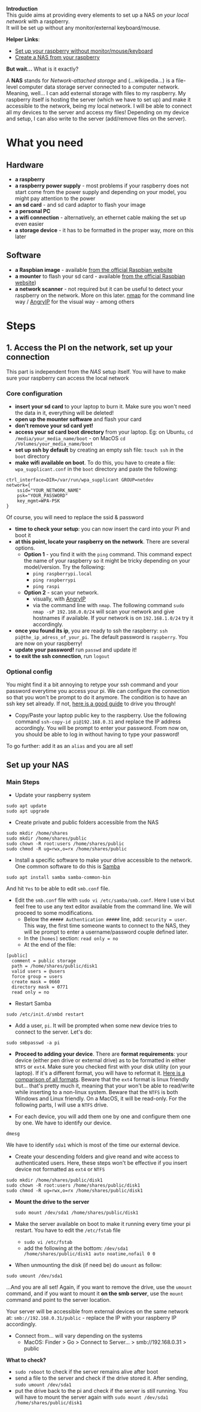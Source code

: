 **Introduction**  
This guide aims at providing every elements to set up a NAS *on your local network* with a raspberry.  
It will be set up without any monitor/external keyboard/mouse.  

**Helper Links**:  
- [Set up your raspberry without monitor/mouse/keyboard](https://howchoo.com/g/mzgzyhow-to-set-up-raspberry-pi-without-keyboard-monitor-mouse)  
- [Create a NAS from your raspberry](https://howtoraspberrypi.com/create-a-nas-with-your-raspberry-pi-and-samba/)  

**But wait...** What is it exactly?  

A **NAS** stands for _Network-attached storage_ and (...wikipedia...) is a file-level computer data storage server connected to a computer network. Meaning, well... I can add external storage with files to my raspberry. My raspberry itself is hosting the server (which we have to set up) and make it accessible to the network, being my local network. I will be able to connect all my devices to the server and access my files! Depending on my device and setup, I can also write to the server (add/remove files on the server). 

# What you need

## Hardware

- **a raspberry**
- **a raspberry power supply** - most problems if your raspberry does not start come from the power supply and depending on your model, you might pay attention to the power
- **an sd card** - and sd card adaptor to flash your image
- **a personal PC**
- **a wifi connection** - alternatively, an ethernet cable making the set up even easier
- **a storage device** - it has to be formatted in the proper way, more on this later  

## Software

- **a Raspbian image** - available [from the official Raspbian website](https://www.raspberrypi.org/downloads/raspberry-pi-os/)
- **a mounter** to flash your sd card - available [from the official Raspbian website](https://www.raspberrypi.org/downloads/)) 
- **a network scanner** - not required but it can be useful to detect your raspberry on the network. More on this later. [nmap](https://nmap.org/download.html) for the command line way / [AngryIP](https://angryip.org) for the visual way - among others 

# Steps

## 1. Access the PI on the network, set up your connection
This part is independent from the _NAS_ setup itself. You will have to make sure your raspberry can access the local network

### Core configuration

- **insert your sd card** to your laptop to burn it. Make sure you won't need the data in it, everything will be deleted!
- **open up the mounter software** and flash your card
- **don't remove your sd card yet!**
- **access your sd card boot directory** from your laptop. Eg: on Ubuntu, `cd /media/your_media_name/boot` - on MacOS `cd /Volumes/your_media_name/boot`
- **set up ssh by default** by creating an empty ssh file: `touch ssh` in the `boot` directory
- **make wifi available on boot**. To do this, you have to create a file: `wpa_supplicant.conf` in the `boot` directory and paste the following:
```
ctrl_interface=DIR=/var/run/wpa_supplicant GROUP=netdev
network={
    ssid="YOUR_NETWORK_NAME"
    psk="YOUR_PASSWORD"
    key_mgmt=WPA-PSK
}
```  
Of course, you will need to replace the ssid & password
- **time to check your setup**: you can now insert the card into your Pi and boot it 
- **at this point, locate your raspberry on the network**. There are several options. 
	- **Option 1** - you find it with the `ping` command. This command expect the name of your raspberry so it might be tricky depending on your model/version. Try the following:  
		- `ping raspberrypi.local`
		- `ping raspberrypi`
		- `ping raspi`   
	- **Option 2** - scan your network.
		- visually, with [AngryIP](https://angryip.org) 
		- via the command line with `nmap`. The following command `sudo nmap -sP 192.168.0.0/24` will scan your network and give hostnames if available. If your network is on `192.168.1.0/24` try it accordingly. 
- **once you found its ip**, you are ready to ssh the raspberry: `ssh pi@the_ip_adress_of_your_pi`. The default password is `raspberry`. You are now on your raspberry! 
- **update your password!** run `passwd` and update it!
- **to exit the ssh connection**, run `logout` 
### Optional config

You might find it a bit annoying to retype your ssh command and your password everytime you access your pi. We can configure the connection so that you won't be prompt to do it anymore. The condition is to have an ssh key set already. If not, [here is a good guide](http://rabexc.org/posts/using-ssh-agent) to drive you through!   
- Copy/Paste your laptop public key to the raspberry. Use the following command `ssh-copy-id pi@192.168.0.31` and replace the IP address accordingly. You will be prompt to enter your password. From now on, you should be able to log in without having to type your password!  

To go further: add it as an `alias` and you are all set! 
 
## Set up your NAS

### Main Steps

- Update your raspberry system
```
sudo apt update
sudo apt upgrade
```
- Create private and public folders accessible from the NAS
```
sudo mkdir /home/shares
sudo mkdir /home/shares/public
sudo chown -R root:users /home/shares/public
sudo chmod -R ug=rwx,o=rx /home/shares/public
```
- Install a specific software to make your drive accessible to the network. One common software to do this is [Samba](https://www.samba.org/)  
```
sudo apt install samba samba-common-bin
```  

And hit `Yes` to be able to edit `smb.conf` file.
- Edit the `smb.conf` file with `sudo vi /etc/samba/smb.conf`. Here I use vi but feel free to use any text editor available from the command line. We will proceed to some modifications.  
	- Below the `##### Authentication #####` line, add: `security = user`.   
	This way, the first time someone wants to connect to the NAS, they will be prompt to enter a username/password couple defined later.  
	- In the `[homes]` section: `read only = no`
	- At the end of the file:  
```
[public] 
  comment = public storage 
  path = /home/shares/public/disk1 
  valid users = @users 
  force group = users 
  create mask = 0660 
  directory mask = 0771 
  read only = no
```
- Restart Samba
```
sudo /etc/init.d/smbd restart
```
- Add a user, `pi`. It will be prompted when some new device tries to connect to the server. Let's do:  
```
sudo smbpasswd -a pi
```
- **Proceed to adding your device**. There are **format requirements**: your device (either pen drive or external drive) as to be formatted in either `NTFS` or `ext4`. Make sure you checked first with your disk utility (on your laptop). If it's a different format, you will have to reformat it. [Here is a comparison of all formats](https://www.howtogeek.com/73178/what-file-system-should-i-use-for-my-usb-drive/). Beware that the `ext4` format is linux friendly but... that's pretty much it, meaning that your won't be able to read/write while inserting to a non-linux system. Beware that the `NTFS` is both Windows and Linux friendly. On a MacOS, it will be read-only. For the following parts, I will use a `NTFS` drive. 

- For each device, you will add them one by one and configure them one by one. We have to identify our device. 
```
dmesg 
``` 
We have to identify `sda1` which is most of the time our external device.  
- Create your descending folders and give reand and wite access to authenticated users. Here, these steps won't be effective if you insert  device not formatted as `ext4` or `NTFS`
```
sudo mkdir /home/shares/public/disk1
sudo chown -R root:users /home/shares/public/disk1
sudo chmod -R ug=rwx,o=rx /home/shares/public/disk1
```
- **Mount the drive to the server**  
	```
	sudo mount /dev/sda1 /home/shares/public/disk1
	```  

- Make the server available on boot to make it running every time your pi restart. You have to edit the `/etc/fstab` file  
	- `sudo vi /etc/fstab`
	- add the following at the bottom: `/dev/sda1 /home/shares/public/disk1 auto noatime,nofail 0 0`

- When unmounting the disk (if need be) do `umount` as follow:  
```
sudo umount /dev/sda1
```

...And you are all set! Again, if you want to remove the drive, use the `umount` command, and if you want to mount it **on the smb server**, use the `mount` command and point to the server location.  

Your server will be accessible from external devices on the same network at: `smb://192.168.0.31/public` - replace the IP with your raspberry IP accordingly.
- Connect from... will vary depending on the systems
	- MacOS:  Finder > Go > Connect to Server... > smb://192.168.0.31 > public

**What to check?**
- `sudo reboot` to check if the server remains alive after boot
- send a file to the server and check if the drive stored it. After sending, `sudo umount /dev/sda1`
- put the drive back to the pi and check if the server is still running. You will have to mount the server again with `sudo mount /dev/sda1 /home/shares/public/disk1` 



